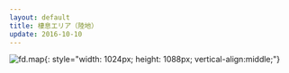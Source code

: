 ```yaml
---
layout: default
title: 棲息エリア（陸地）
update: 2016-10-10
---
```


![fd.map](http://drive.google.com/uc?export=view&id=0B-YHzIYC8HPdYnRyMWVMeDEzS3c){: style="width: 1024px; height: 1088px; vertical-align:middle;"}

